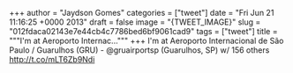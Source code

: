 
+++
author = "Jaydson Gomes"
categories = ["tweet"]
date = "Fri Jun 21 11:16:25 +0000 2013"
draft = false
image = "{TWEET_IMAGE}"
slug = "012fdaca02143e7e44cb4c7786bed6bf9061cad9"
tags = ["tweet"]
title = """I'm at Aeroporto Internac..."""
+++
I'm at Aeroporto Internacional de São Paulo / Guarulhos (GRU) - @gruairportsp (Guarulhos, SP) w/ 156 others http://t.co/mLT6Zb9Ndi
